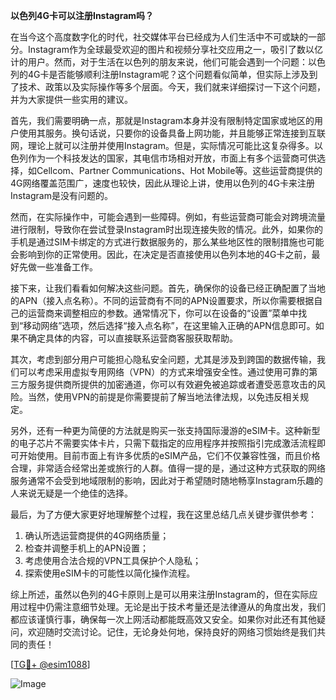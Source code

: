 **以色列4G卡可以注册Instagram吗？**

在当今这个高度数字化的时代，社交媒体平台已经成为人们生活中不可或缺的一部分。Instagram作为全球最受欢迎的图片和视频分享社交应用之一，吸引了数以亿计的用户。然而，对于生活在以色列的朋友来说，他们可能会遇到一个问题：以色列的4G卡是否能够顺利注册Instagram呢？这个问题看似简单，但实际上涉及到了技术、政策以及实际操作等多个层面。今天，我们就来详细探讨一下这个问题，并为大家提供一些实用的建议。

首先，我们需要明确一点，那就是Instagram本身并没有限制特定国家或地区的用户使用其服务。换句话说，只要你的设备具备上网功能，并且能够正常连接到互联网，理论上就可以注册并使用Instagram。但是，实际情况可能比这复杂得多。以色列作为一个科技发达的国家，其电信市场相对开放，市面上有多个运营商可供选择，如Cellcom、Partner Communications、Hot Mobile等。这些运营商提供的4G网络覆盖范围广，速度也较快，因此从理论上讲，使用以色列的4G卡来注册Instagram是没有问题的。

然而，在实际操作中，可能会遇到一些障碍。例如，有些运营商可能会对跨境流量进行限制，导致你在尝试登录Instagram时出现连接失败的情况。此外，如果你的手机是通过SIM卡绑定的方式进行数据服务的，那么某些地区性的限制措施也可能会影响到你的正常使用。因此，在决定是否直接使用以色列本地的4G卡之前，最好先做一些准备工作。

接下来，让我们看看如何解决这些问题。首先，确保你的设备已经正确配置了当地的APN（接入点名称）。不同的运营商有不同的APN设置要求，所以你需要根据自己的运营商来调整相应的参数。通常情况下，你可以在设备的“设置”菜单中找到“移动网络”选项，然后选择“接入点名称”，在这里输入正确的APN信息即可。如果不确定具体的内容，可以直接联系运营商客服获取帮助。

其次，考虑到部分用户可能担心隐私安全问题，尤其是涉及到跨国的数据传输，我们可以考虑采用虚拟专用网络（VPN）的方式来增强安全性。通过使用可靠的第三方服务提供商所提供的加密通道，你可以有效避免被追踪或者遭受恶意攻击的风险。当然，使用VPN的前提是你需要提前了解当地法律法规，以免违反相关规定。

另外，还有一种更为简便的方法就是购买一张支持国际漫游的eSIM卡。这种新型的电子芯片不需要实体卡片，只需下载指定的应用程序并按照指引完成激活流程即可开始使用。目前市面上有许多优质的eSIM产品，它们不仅兼容性强，而且价格合理，非常适合经常出差或旅行的人群。值得一提的是，通过这种方式获取的网络服务通常不会受到地域限制的影响，因此对于希望随时随地畅享Instagram乐趣的人来说无疑是一个绝佳的选择。

最后，为了方便大家更好地理解整个过程，我在这里总结几点关键步骤供参考：
1. 确认所选运营商提供的4G网络质量；
2. 检查并调整手机上的APN设置；
3. 考虑使用合法合规的VPN工具保护个人隐私；
4. 探索使用eSIM卡的可能性以简化操作流程。

综上所述，虽然以色列的4G卡原则上是可以用来注册Instagram的，但在实际应用过程中仍需注意细节处理。无论是出于技术考量还是法律遵从的角度出发，我们都应该谨慎行事，确保每一次上网活动都能既高效又安全。如果你对此还有其他疑问，欢迎随时交流讨论。记住，无论身处何地，保持良好的网络习惯始终是我们共同的责任！

[[TG💪+ @esim1088](https://t.me/s/esim1088)]

![Image](https://i.postimg.cc/4NQfJmqS/Snipaste-2025-05-13-00-14-12.png)